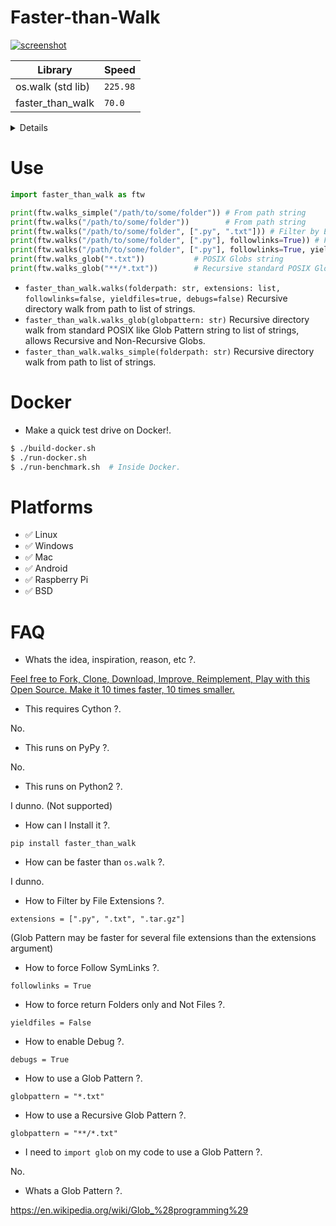 <meta name='keywords' content='walk, os.walk, python, faster, speed, benchmark, rapido, velocidad, optimizacion, cython, pypy, cpython, docker, json, ndjson, rapido, veloz, performance, critical, compiled, module, modulo, loc, minimalismo, minimalism, simple, small, tiny, argentina, spanish, compare, mejora'>

# Faster-than-Walk

[![screenshot](https://source.unsplash.com/eH_ftJYhaTY/800x402)](https://youtu.be/QiKwnlyhKrk?t=5)

| Library                       | Speed    |
|-------------------------------|----------|
| os.walk (std lib)             | `225.98` |
| faster_than_walk              | `70.0`   |

<details>

- Benchmarks run on Docker from Dockerfile on this repo.
- Speed is IRL time to complete 10000 full recursive directory walks to `/usr/share/`.
- Stats as of year 2019.

</details>


# Use

```python
import faster_than_walk as ftw

print(ftw.walks_simple("/path/to/some/folder")) # From path string
print(ftw.walks("/path/to/some/folder"))        # From path string
print(ftw.walks("/path/to/some/folder", [".py", ".txt"])) # Filter by Extension
print(ftw.walks("/path/to/some/folder", [".py"], followlinks=True)) # Follow SymLinks
print(ftw.walks("/path/to/some/folder", [".py"], followlinks=True, yieldfiles=False)) # Folders only
print(ftw.walks_glob("*.txt"))           # POSIX Globs string
print(ftw.walks_glob("**/*.txt"))        # Recursive standard POSIX Globs
```

- `faster_than_walk.walks(folderpath: str, extensions: list, followlinks=false, yieldfiles=true, debugs=false)` Recursive directory walk from path to list of strings.
- `faster_than_walk.walks_glob(globpattern: str)` Recursive directory walk from standard POSIX like Glob Pattern string to list of strings, allows Recursive and Non-Recursive Globs.
- `faster_than_walk.walks_simple(folderpath: str)` Recursive directory walk from path to list of strings.


# Docker

- Make a quick test drive on Docker!.

```bash
$ ./build-docker.sh
$ ./run-docker.sh
$ ./run-benchmark.sh  # Inside Docker.
```


# Platforms

- ✅ Linux
- ✅ Windows
- ✅ Mac
- ✅ Android
- ✅ Raspberry Pi
- ✅ BSD


# FAQ

- Whats the idea, inspiration, reason, etc ?.

[Feel free to Fork, Clone, Download, Improve, Reimplement, Play with this Open Source. Make it 10 times faster, 10 times smaller.](http://tonsky.me/blog/disenchantment)

- This requires Cython ?.

No.

- This runs on PyPy ?.

No.

- This runs on Python2 ?.

I dunno. (Not supported)

- How can I Install it ?.

`pip install faster_than_walk`

- How can be faster than `os.walk` ?.

I dunno.

- How to Filter by File Extensions ?.

`extensions = [".py", ".txt", ".tar.gz"]`

(Glob Pattern may be faster for several file extensions than the extensions argument)

- How to force Follow SymLinks ?.

`followlinks = True`

- How to force return Folders only and Not Files ?.

`yieldfiles = False`

- How to enable Debug ?.

`debugs = True`

- How to use a Glob Pattern ?.

`globpattern = "*.txt"`

- How to use a Recursive Glob Pattern ?.

`globpattern = "**/*.txt"`

- I need to `import glob` on my code to use a Glob Pattern ?.

No.

- Whats a Glob Pattern ?.

https://en.wikipedia.org/wiki/Glob_%28programming%29
